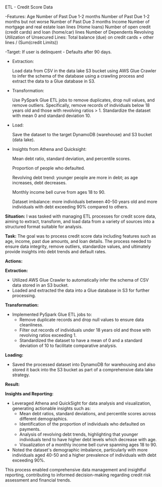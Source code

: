 ETL - Credit Score Data

-Features:
    Age
    Number of Past Due 1-2 months
    Number of Past Due 1-2 months but not worse
    Number of Past Due 3 months
    Income
    Number of mortgage and real estate loan lines (Home loans)
    Number of open credit (credit cards) and loan (home/car) lines
    Number of Dependents
    Revolving Utilization of Unsecured Lines:
    Total balance (due) on credit cards + other lines / (Sum(credit Limits))

-Target:
    If user is delinquent - Defaults after 90 days.

- Extraction:

    Load data from CSV in the data lake S3 bucket using AWS Glue Crawler to infer the schema of the database using a crawling process and extract the data to a Glue database in S3.

- Transformation:

    Use PySpark Glue ETL jobs to remove duplicates, drop null values, and remove outliers. Specifically, remove records of individuals below 18 years old and those with revolving ratios > 1. Standardize the dataset with mean 0 and standard deviation 10.

- Load:

    Save the dataset to the target DynamoDB (warehouse) and S3 bucket (data lake).
    
- Insights from Athena and Quicksight:

    Mean debt ratio, standard deviation, and percentile scores.

    Proportion of people who defaulted.

    Revolving debt trend: younger people are more in debt; as age increases, debt decreases.

    Monthly income bell curve from ages 18 to 90.
    
    Dataset imbalance: more individuals between 40-50 years old and more individuals with debt exceeding 90% compared to others.
    

**Situation:**
I was tasked with managing ETL processes for credit score data, aiming to extract, transform, and load data from a variety of sources into a structured format suitable for analysis.

**Task:**
The goal was to process credit score data including features such as age, income, past due amounts, and loan details. The process needed to ensure data integrity, remove outliers, standardize values, and ultimately provide insights into debt trends and default rates.

**Actions:**

**Extraction:**
- Utilized AWS Glue Crawler to automatically infer the schema of CSV data stored in an S3 bucket.
- Loaded and extracted the data into a Glue database in S3 for further processing.

**Transformation:**
- Implemented PySpark Glue ETL jobs to:
  - Remove duplicate records and drop null values to ensure data cleanliness.
  - Filter out records of individuals under 18 years old and those with revolving ratios exceeding 1.
  - Standardized the dataset to have a mean of 0 and a standard deviation of 10 to facilitate comparative analysis.

**Loading:**
- Saved the processed dataset into DynamoDB for warehousing and also stored it back into the S3 bucket as part of a comprehensive data lake strategy.

**Result:**

**Insights and Reporting:**
- Leveraged Athena and QuickSight for data analysis and visualization, generating actionable insights such as:
  - Mean debt ratios, standard deviations, and percentile scores across different demographics.
  - Identification of the proportion of individuals who defaulted on payments.
  - Analysis of revolving debt trends, highlighting that younger individuals tend to have higher debt levels which decrease with age.
  - Visualization of a monthly income bell curve spanning ages 18 to 90.
- Noted the dataset's demographic imbalance, particularly with more individuals aged 40-50 and a higher prevalence of individuals with debt exceeding 90%.

This process enabled comprehensive data management and insightful reporting, contributing to informed decision-making regarding credit risk assessment and financial trends.
